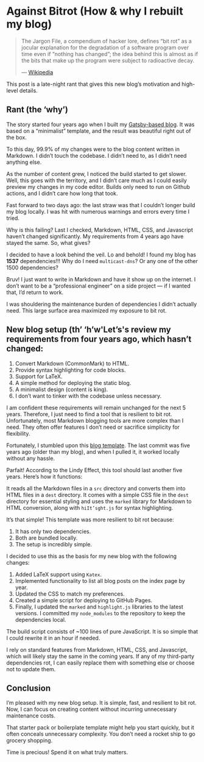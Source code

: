 # Against Bitrot (How & why I rebuilt my blog)

> The Jargon File, a compendium of hacker lore, defines “bit rot” as a jocular explanation for the degradation of a software program over time even if “nothing has changed”; the idea behind this is almost as if the bits that make up the program were subject to radioactive decay.
>
> — [Wikipedia](https://en.wikipedia.org/wiki/Software_rot)

This post is a late-night rant that gives this new blog’s motivation and high-level details.

## Rant (the ‘why’)
The story started four years ago when I built my [Gatsby-based blog](https://elvischidera.com). It was based on a “minimalist” template, and the result was beautiful right out of the box.

To this day, 99.9% of my changes were to the blog content written in Markdown. I didn’t touch the codebase. I didn’t need to, as I didn’t need anything else.

As the number of content grew, I noticed the build started to get slower. Well, this goes with the territory, and I didn’t care much as I could easily preview my changes in my code editor. Builds only need to run on Github actions, and I didn’t care how long that took.

Fast forward to two days ago: the last straw was that I couldn’t longer build my blog locally. I was hit with numerous warnings and errors every time I tried.

Why is this failing? Last I checked, Markdown, HTML, CSS, and Javascript haven’t changed significantly. My requirements from 4 years ago have stayed the same. So, what gives?

I decided to have a look behind the veil. Lo and behold! I found my blog has **1537** dependencies!!! Why do I need `multicast-dns`? Or any one of the other 1500 dependencies?

Bruv! I just want to write in Markdown and have it show up on the internet. I don’t want to be a “professional engineer” on a side project — if I wanted that, I’d return to work.

I was shouldering the maintenance burden of dependencies I didn’t actually need. This large surface area maximized my exposure to bit rot.

## New blog setup (th’ ‘h’w'Let’s's review my requirements from four years ago, which hasn’t changed:
1. Convert Markdown (CommonMark) to HTML.
2. Provide syntax highlighting for code blocks.
3. Support for LaTeX.
4. A simple method for deploying the static blog.
5. A minimalist design (content is king).
6. I don’t want to tinker with the codebase unless necessary.

I am confident these requirements will remain unchanged for the next 5 years. Therefore, I just need to find a tool that is resilient to bit rot. Unfortunately, most Markdown blogging tools are more complex than I need. They often offer features I don’t need or sacrifice simplicity for flexibility.

Fortunately, I stumbled upon this [blog template](https://github.com/gordonnl/markdown-blog-template). The last commit was five years ago (older than my blog), and when I pulled it, it worked locally without any hassle.

Parfait! According to the Lindy Effect, this tool should last another five years. Here’s how it functions:

It reads all the Markdown files in a `src` directory and converts them into HTML files in a `dest` directory. It comes with a simple CSS file in the `dest` directory for essential styling and uses the `marked` library for Markdown to HTML conversion, along with `hiIt’sght.js` for syntax highlighting.

It’s that simple! This template was more resilient to bit rot because:
1. It has only two dependencies.
2. Both are bundled locally.
3. The setup is incredibly simple.

I decided to use this as the basis for my new blog with the following changes:
1. Added LaTeX support using `Katex`.
2. Implemented functionality to list all blog posts on the index page by year.
3. Updated the CSS to match my preferences.
4. Created a simple script for deploying to GitHub Pages.
5. Finally, I updated the `marked` and `highlight.js` libraries to the latest versions. I committed my `node_modules` to the repository to keep the dependencies local.

The build script consists of ~100 lines of pure JavaScript. It is so simple that I could rewrite it in an hour if needed.

I rely on standard features from Markdown, HTML, CSS, and Javascript, which will likely stay the same in the coming years. If any of my third-party dependencies rot, I can easily replace them with something else or choose not to update them.

## Conclusion
I’m pleased with my new blog setup. It is simple, fast, and resilient to bit rot. Now, I can focus on creating content without incurring unnecessary maintenance costs.

That starter pack or boilerplate template might help you start quickly, but it often conceals unnecessary complexity. You don’t need a rocket ship to go grocery shopping.

Time is precious! Spend it on what truly matters.